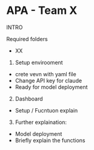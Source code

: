 # APA - Team X

INTRO

Required folders
- XX

1. Setup envirooment
-  crete vevn with yaml file
-  Change API key for claude
-  Ready for model deployment


2. Dashboard
- Setup / Fucntuon explain


3. Further explaination:
- Model deployment
- Briefly explain the functions




